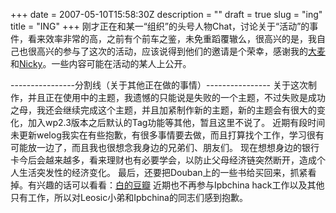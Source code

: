 +++
date = 2007-05-10T15:58:30Z
description = ""
draft = true
slug = "ing"
title = "ING"
+++
刚才正在和某一“组织”的头号人物Chat，讨论关于“活动”的事件，看来效率非常的高，之前有个前车之鉴，未免重蹈覆辙么，很高兴的是，我自己也很高兴的参与了这次的活动，应该说得到他们的邀请是个荣幸，感谢我的<a href="http://bemike.org/blog/">大麦</a>和<a href="http://osxcn.com">Nicky</a>。一些内容可能在活动的某人上公开。

----------------分割线（关于其他正在做的事情）----------------
关于这次制作，并且正在使用中的主题，我遗憾的只能说是失败的一个主题，不过失败是成功之母，我还会继续完成这个主题，并且加紧制作新的主题，新的主题会有很大的变化，加入wp2.3版本之后默认的Tag功能等其他，暂且这里不说了。
近期有段时间未更新welog我实在有些抱歉，有很多事情要去做，而且打算找个工作，学习很有可能放一边了，而且我也很想念我身边的兄弟们、朋友们。
现在想想身边的银行卡今后会越来越多，看来理财也有必要学会，以防止父母经济链突然断开，造成个人生活突发性的经济变化。
最后，还要把Douban上的一些书给买回来，抓紧看掉。有兴趣的话可以看看：<a href="http://www.douban.com/wish/Brando/book/">白的豆瓣</a>
近期也不再参与Ipbchina hack工作以及其他只有工作，所以对Leosic小弟和Ipbchina的同志们感到抱歉。